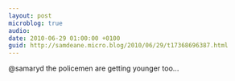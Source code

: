 ```yaml
---
layout: post
microblog: true
audio: 
date: 2010-06-29 01:00:00 +0100
guid: http://samdeane.micro.blog/2010/06/29/t17368696387.html
---
```

@samaryd the policemen are getting younger too...
